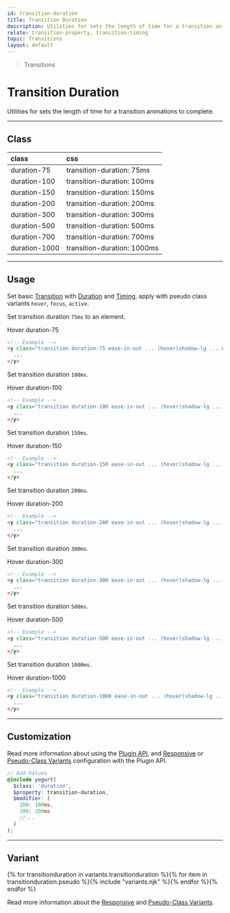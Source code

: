 ```yaml
---
id: transition-duration
title: Transition Duration
description: Utilities for sets the length of time for a transition animations to complete.
relate: transition-property, transition-timing
topic: Transitions
layout: default
---
```


> Transitions

# Transition Duration

Utilities for sets the length of time for a transition animations to complete.

---

## Class

| <span class="px-3 py-1 text-white (dark)text-charcoal-100 bg-charcoal-100 (dark)bg-gray-600 rounded-full">class</span> | <span class="px-3 py-1 text-white (dark)text-charcoal-100 bg-charcoal-100 (dark)bg-gray-600 rounded-full">css</span> |
|:--|:--|
| duration-75 | transition-duration: 75ms |
| duration-100 | transition-duration: 100ms |
| duration-150 | transition-duration: 150ms |
| duration-200 | transition-duration: 200ms |
| duration-300 | transition-duration: 300ms |
| duration-500 | transition-duration: 500ms |
| duration-700 | transition-duration: 700ms |
| duration-1000 | transition-duration: 1000ms |

---

## Usage

Set basic [Transition](/transition-property/) with [Duration](/transition-duration/) and [Timing](/transition-timing/), apply with pseudo class variants `hover`, `focus`, `active`.

Set transition duration `75ms` to an element.

<y class="my-2 mx-auto w-64">
  <y class="p-4 w-56 text-center text-gray-600 bg-gray-400 transition duration-75 ease-in-out (hover)shadow-lg cursor-pointer">
  	Hover duration-75
  </y>
</y>

```html
<!-- Example -->
<y class="transition duration-75 ease-in-out ... (hover)shadow-lg ... w-32 h-24">
  ...
</y>
```

Set transition duration `100ms`.

<y class="my-2 mx-auto w-64">
  <y class="p-4 w-56 text-center text-gray-600 bg-gray-400 transition duration-100 ease-in-out (hover)shadow-lg cursor-pointer">
  	Hover duration-100
  </y>
</y>

```html
<!-- Example -->
<y class="transition duration-100 ease-in-out ... (hover)shadow-lg ... w-32 h-24">
  ...
</y>
```
Set transition duration `150ms`.

<y class="my-2 mx-auto w-64">
  <y class="p-4 w-56 text-center text-gray-600 bg-gray-400 transition duration-150 ease-in-out (hover)shadow-lg cursor-pointer">
  	Hover duration-150
  </y>
</y>

```html
<!-- Example -->
<y class="transition duration-150 ease-in-out ... (hover)shadow-lg ... w-32 h-24">
  ...
</y>
```

Set transition duration `200ms`.

<y class="my-2 mx-auto w-64">
  <y class="p-4 w-56 text-center text-gray-600 bg-gray-400 transition duration-200 ease-in-out (hover)shadow-lg cursor-pointer">
  	Hover duration-200
  </y>
</y>

```html
<!-- Example -->
<y class="transition duration-200 ease-in-out ... (hover)shadow-lg ... w-32 h-24">
  ...
</y>
```

Set transition duration `300ms`.

<y class="my-2 mx-auto w-64">
  <y class="p-4 w-56 text-center text-gray-600 bg-gray-400 transition duration-300 ease-in-out (hover)shadow-lg cursor-pointer">
  	Hover duration-300
  </y>
</y>

```html
<!-- Example -->
<y class="transition duration-300 ease-in-out ... (hover)shadow-lg ... w-32 h-24">
  ...
</y>
```

Set transition duration `500ms`.

<y class="my-2 mx-auto w-64">
  <y class="p-4 w-56 text-center text-gray-600 bg-gray-400 transition duration-500 ease-in-out (hover)shadow-lg cursor-pointer">
  	Hover duration-500
  </y>
</y>

```html
<!-- Example -->
<y class="transition duration-500 ease-in-out ... (hover)shadow-lg ... w-32 h-24">
  ...
</y>
```

Set transition duration `1000ms`.

<y class="my-2 mx-auto w-64">
  <y class="p-4 w-56 text-center text-gray-600 bg-gray-400 transition duration-1000 ease-in-out (hover)shadow-lg cursor-pointer">
  	Hover duration-1000
  </y>
</y>

```html
<!-- Example -->
<y class="transition duration-1000 ease-in-out ... (hover)shadow-lg ... w-32 h-24">
  ...
</y>
```

---

## Customization

Read more information about using the [Plugin API](/plugin-api/), and  [Responsive](/responsive) or [Pseudo-Class Variants](/pseudo-class-variants/) configuration with the Plugin API.

```scss
// Add Values
@include yogurt(
  $class: 'duration',
  $property: transition-duration,
  $modifier: (
    100: 100ms,
    200: 200ms
    //...
  )
);
```

---

## Variant

<y class="flex flex-gap-2 flex-wrap justify-start items-center">{% for transitionduration in variants.transitionduration %}{% for item in transitionduration.pseudo %}{% include "variants.njk" %}{% endfor %}{% endfor %}</y>

Read more information about the [Responsive](/responsive) and [Pseudo-Class Variants](/pseudo-class-variants/).


